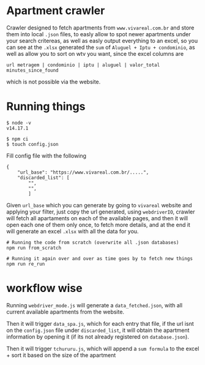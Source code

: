 # Apartment crawler
Crawler designed to fetch apartments from `www.vivareal.com.br` and store them into local `.json` files, to easly allow to spot newer apartments under your search critereas,
as well as easly output everything to an excel, so you can see at the `.xlsx` generated the `sum` of `Aluguel + Iptu + condominio`, as well as allow you to sort on wtv you want,
since the excel columns are
```
url	metragem | condominio | iptu | aluguel | valor_total	minutes_since_found
```
which is not possible via the website.

# Running things
```
$ node -v
v14.17.1

$ npm ci
$ touch config.json
```
Fill config file with the following
```
{
    "url_base": "https://www.vivareal.com.br/.....",
    "discarded_list": [
        "",
        "",
        ]

```
Given `url_base` which you can generate by going to `vivareal` website and applying your filter, just copy the url generated, using `webdriverIO`, crawler will fetch all apartaments on each of the available pages, and then it will open each one of them only once, to fetch more details, and at the end it will generate an excel `.xlsx` with all the data for you.

```
# Running the code from scratch (overwrite all .json databases)
npm run from_scratch

# Running it again over and over as time goes by to fetch new things
npm run re_run
```

# workflow wise

Running `webdriver_mode.js` will generate a `data_fetched.json`, with all current available apartments from the website.

Then it will trigger `data_spa.js`, which for each entry that file, if the url isnt on the `config.json` file under `discarded_list`, it will obtain the apartment information by opening it (if its not already registered on `database.json`).

Then it will trigger `tchururu.js`, which will append a `sum formula` to the excel + sort it based on the size of the apartment
